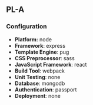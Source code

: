 ## PL-A

### Configuration
- **Platform:** node
- **Framework**: express
- **Template Engine**: pug
- **CSS Preprocessor**: sass
- **JavaScript Framework**: react
- **Build Tool**: webpack
- **Unit Testing**: none
- **Database**: mongodb
- **Authentication**: passport
- **Deployment**: none
